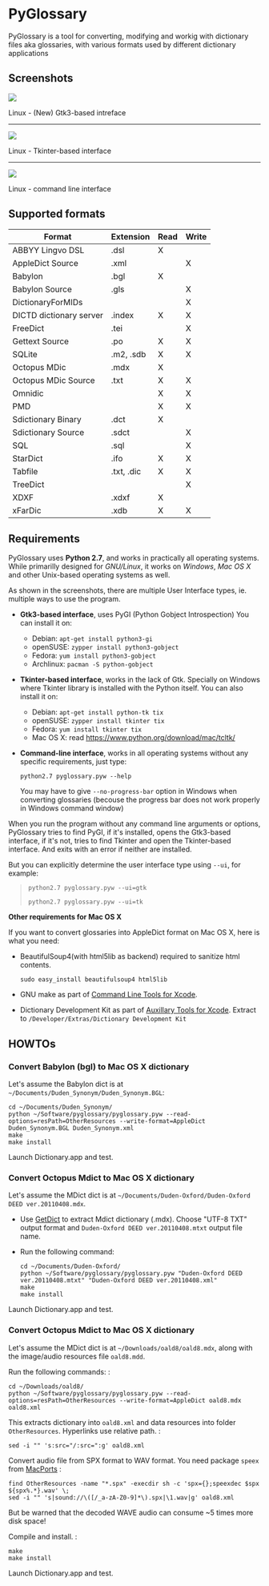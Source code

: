PyGlossary
==========

PyGlossary is a tool for converting, modifying and workig with
dictionary files aka glossaries, with various formats used by different
dictionary applications

Screenshots
-----------

![](https://raw.githubusercontent.com/ilius/pyglossary/resources/screenshots/pyglossary-linux-gtk3.png)

Linux - (New) Gtk3-based intreface

------------------------------------------------------------------------

![](https://raw.githubusercontent.com/ilius/pyglossary/resources/screenshots/pyglossary-linux-tkinter.png)

Linux - Tkinter-based interface

------------------------------------------------------------------------

![](https://raw.githubusercontent.com/ilius/pyglossary/resources/screenshots/pyglossary-linux-cmd-small.png)

Linux - command line interface

Supported formats
-----------------

| Format                        | Extension     | Read  | Write  |
|-------------------------------|---------------|-------|--------|
| ABBYY Lingvo DSL              | .dsl          | X     |        |
| AppleDict Source              | .xml          |       | X      |
| Babylon                       | .bgl          | X     |        |
| Babylon Source                | .gls          |       | X      |
| DictionaryForMIDs             |               |       | X      |
| DICTD dictionary server       | .index        | X     | X      |
| FreeDict                      | .tei          |       | X      |
| Gettext Source                | .po           | X     | X      |
| SQLite                        | .m2, .sdb     | X     | X      |
| Octopus MDic                  | .mdx          | X     |        |
| Octopus MDic Source           | .txt          | X     | X      |
| Omnidic                       |               | X     | X      |
| PMD                           |               | X     | X      |
| Sdictionary Binary            | .dct          | X     |        |
| Sdictionary Source            | .sdct         |       | X      |
| SQL                           | .sql          |       | X      |
| StarDict                      | .ifo          | X     | X      |
| Tabfile                       | .txt, .dic    | X     | X      |
| TreeDict                      |               |       | X      |
| XDXF                          | .xdxf         | X     |        |
| xFarDic                       | .xdb          | X     | X      |


Requirements
------------

PyGlossary uses **Python 2.7**, and works in practically all operating
systems. While primarilly designed for *GNU/Linux*, it works on *Windows*,
*Mac OS X* and other Unix-based operating systems as well.

As shown in the screenshots, there are multiple User Interface types,
ie. multiple ways to use the program.

-   **Gtk3-based interface**, uses PyGI (Python Gobject Introspection)
    You can install it on:

    -   Debian: `apt-get install python3-gi`
    -   openSUSE: `zypper install python3-gobject`
    -   Fedora: `yum install python3-gobject`

    + Archlinux: `pacman -S python-gobject`
-   **Tkinter-based interface**, works in the lack of Gtk. Specially on
    Windows where Tkinter library is installed with the Python itself.
    You can also install it on:
    -   Debian: `apt-get install python-tk tix`
    -   openSUSE: `zypper install tkinter tix`
    -   Fedora: `yum install tkinter tix`
    -   Mac OS X: read <https://www.python.org/download/mac/tcltk/>
-   **Command-line interface**, works in all operating systems without
    any specific requirements, just type:

    `python2.7 pyglossary.pyw --help`

    You may have to give `--no-progress-bar` option in Windows when
    converting glossaries (becouse the progress bar does not work
    properly in Windows command window)

When you run the program without any command line arguments or options,
PyGlossary tries to find PyGI, if it's installed, opens the Gtk3-based
interface, if it's not, tries to find Tkinter and open the Tkinter-based
interface. And exits with an error if neither are installed.

But you can explicitly determine the user interface type using `--ui`,
for example:

> `python2.7 pyglossary.pyw --ui=gtk`
>
> `python2.7 pyglossary.pyw --ui=tk`

**Other requirements for Mac OS X**

If you want to convert glossaries into AppleDict format on Mac OS X,
here is what you need:

-   BeautifulSoup4(with html5lib as backend) required to sanitize
    html contents.

    `sudo easy_install beautifulsoup4 html5lib`

-   GNU make as part of [Command Line Tools for
    Xcode](http://developer.apple.com/downloads).
-   Dictionary Development Kit as part of [Auxillary Tools for
    Xcode](http://developer.apple.com/downloads). Extract to
    `/Developer/Extras/Dictionary Development Kit`

HOWTOs
------

### Convert Babylon (bgl) to Mac OS X dictionary

Let's assume the Babylon dict is at
`~/Documents/Duden_Synonym/Duden_Synonym.BGL`:

    cd ~/Documents/Duden_Synonym/
    python ~/Software/pyglossary/pyglossary.pyw --read-options=resPath=OtherResources --write-format=AppleDict Duden_Synonym.BGL Duden_Synonym.xml
    make
    make install

Launch Dictionary.app and test.

### Convert Octopus Mdict to Mac OS X dictionary

Let's assume the MDict dict is at
`~/Documents/Duden-Oxford/Duden-Oxford DEED ver.20110408.mdx`.

-   Use [GetDict](http://ishare.iask.sina.com.cn/f/23046946.html) to
    extract Mdict dictionary (.mdx). Choose "UTF-8 TXT" output format
    and `Duden-Oxford DEED ver.20110408.mtxt` output file name.
-   Run the following command:

        cd ~/Documents/Duden-Oxford/
        python ~/Software/pyglossary/pyglossary.pyw "Duden-Oxford DEED ver.20110408.mtxt" "Duden-Oxford DEED ver.20110408.xml"
        make
        make install

Launch Dictionary.app and test.

### Convert Octopus Mdict to Mac OS X dictionary

Let's assume the MDict dict is at `~/Downloads/oald8/oald8.mdx`, along
with the image/audio resources file `oald8.mdd`.

Run the following commands: :

    cd ~/Downloads/oald8/
    python ~/Software/pyglossary/pyglossary.pyw --read-options=resPath=OtherResources --write-format=AppleDict oald8.mdx oald8.xml

This extracts dictionary into `oald8.xml` and data resources into folder
`OtherResources`. Hyperlinks use relative path. :

    sed -i "" 's:src="/:src=":g' oald8.xml

Convert audio file from SPX format to WAV format. You need package
`speex` from [MacPorts](https://www.macports.org) :

    find OtherResources -name "*.spx" -execdir sh -c 'spx={};speexdec $spx  ${spx%.*}.wav' \;
    sed -i "" 's|sound://\([/_a-zA-Z0-9]*\).spx|\1.wav|g' oald8.xml

But be warned that the decoded WAVE audio can consume \~5 times more disk
space!

Compile and install. :

    make
    make install

Launch Dictionary.app and test.

